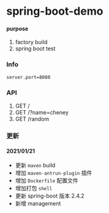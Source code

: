 # spring-boot-demo

#### purpose

1. factory build
2. spring boot test

### Info

```properties
server.port=8080
```

### API

1. GET /
2. GET /?name=cheney
3. GET /random

### 更新

#### 2021/01/21

* 更新 `maven` build
* 增加 `maven-antrun-plugin` 插件
* 增加 `Dockerfile` 配置文件
* 增加打包 `shell`
* 更新 spring-boot 版本 2.4.2
* 新增 management
